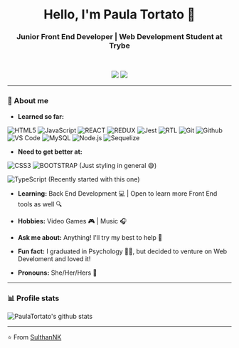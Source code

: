 <h1 align="center"> Hello, I'm Paula Tortato 👋 </h1>

<h3 align="center">  Junior Front End Developer | Web Development Student at Trybe </h3> <br>

<p align="center"> 
<a href='https://www.linkedin.com/in/paulacwtortato/'><img src='https://img.shields.io/badge/-Paula_Tortato-blue?style=flat-square&logo=Linkedin&logoColor=white&link=https://www.linkedin.com/in/paulacwtortato/' /></a> <a href=mailto:paulacwtortato@gmail.com><img src='https://img.shields.io/badge/-paulacwtortato@gmail.com-c14438?style=flat-square&logo=Gmail&logoColor=white&link=mailto:paulacwtortato@gmail.com' /></a>
</p>

---------------------------------------------------------------------------------------------------------------------------------------------------------------------------------
### 🤔 About me
-  **Learned so far:**

![HTML5](https://img.shields.io/badge/-HTML5-000000?style=for-the-badge&logo=HTML5)
![JavaScript](https://img.shields.io/badge/-JavaScript-000000?style=for-the-badge&logo=javascript)
![REACT](https://img.shields.io/badge/-REACT-000000?style=for-the-badge&logo=REACT)
![REDUX](https://img.shields.io/badge/-REDUX-000000?style=for-the-badge&logo=REDUX)
![Jest](https://img.shields.io/badge/-JEST-000000?style=for-the-badge&logo=JEST)
![RTL](https://img.shields.io/badge/-RTL-000000?style=for-the-badge&logo=Rtl)
![Git](http://img.shields.io/badge/-Git-000000?style=for-the-badge&logo=Git)
![Github](http://img.shields.io/badge/-Github-000000?style=for-the-badge&logo=Github&logoColor=green)
![VS Code](http://img.shields.io/badge/-VS%20Code-000000?style=for-the-badge&logo=Visual-studio-code&logoColor=blue)
![MySQL](http://img.shields.io/badge/-MySQL-000000?style=for-the-badge&logo=MySQL)
![Node.js](http://img.shields.io/badge/-Node.js-000000?style=for-the-badge&logo=Node.js)
![Sequelize](http://img.shields.io/badge/-Sequelize-000000?style=for-the-badge&logo=Sequelize)

-  **Need to get better at:**

![CSS3](https://img.shields.io/badge/-CSS3-000000?style=for-the-badge&logo=CSS3)
![BOOTSTRAP](https://img.shields.io/badge/-BOOTSTRAP-000000?style=for-the-badge&logo=BOOTSTRAP)
(Just styling in general 😅)

![TypeScript](http://img.shields.io/badge/-TypeScript-000000?style=for-the-badge&logo=TypeScript)
(Recently started with this one)

-  **Learning:** Back End Development 💻 | Open to learn more Front End tools as well 🔍

-  **Hobbies:** Video Games 🎮 | Music 🎧

-  **Ask me about:** Anything! I'll try my best to help 🙂

-  **Fun fact:** I graduated in Psychology 👩‍🎓, but decided to venture on Web Develoment and loved it!

-  **Pronouns:** She/Her/Hers 💃

---------------------------------------------------------------------------------------------------------------------------------------------------------------------------------
### 📊 Profile stats

![PaulaTortato's github stats](https://github-readme-stats.vercel.app/api?username=paulatortato&show_icons=true&theme=tokyonight)

-------------------------------------------------------------------------------------------------------------------------------------------------------------------------------

⭐️ From [SulthanNK](http://www.github.com/SulthanNK)
